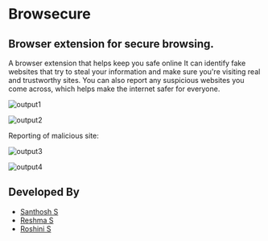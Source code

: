 # Browsecure 
## Browser extension for secure browsing.

A browser extension that helps keep you safe online It can identify fake websites that try to steal your information and make sure you're visiting real and trustworthy sites. You can also report any suspicious websites you come across, which helps make the internet safer for everyone.


![output1](https://github.com/Santhoshnov/Browsecure/assets/108118100/6343fe3c-92a0-4ac5-bc65-8482c61b1f59)


![output2](https://github.com/Santhoshnov/Browsecure/assets/108118100/6434897a-e1ff-422f-92af-cc72a2d4384a)

Reporting of malicious site:

![output3](https://github.com/Santhoshnov/Browsecure/assets/108118100/91a9cf2b-dd27-410d-8c62-952cad7901fd)

![output4](https://github.com/Santhoshnov/Browsecure/assets/108118100/46bae044-c3cd-4142-bf46-ee6c8315c9a6)

## Developed By
* [Santhosh S](https://github.com/Santhoshnov/)
* [Reshma S](https://github.com/reshmasathyavedu)
* [Roshini S](https://github.com/Roshini2601)

